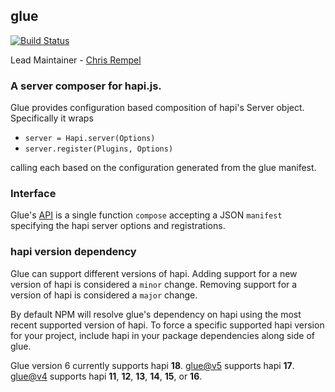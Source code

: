 ## glue

[![Build Status](https://travis-ci.org/hapijs/glue.svg)](https://travis-ci.org/hapijs/glue)

Lead Maintainer - [Chris Rempel](https://github.com/csrl)

### A server composer for hapi.js.

Glue provides configuration based composition of hapi's Server object. Specifically it wraps

 * `server = Hapi.server(Options)`
 * `server.register(Plugins, Options)`

calling each based on the configuration generated from the glue manifest.

### Interface

Glue's [API](API.md) is a single function `compose` accepting a JSON `manifest` specifying the hapi server options and registrations.

### hapi version dependency

Glue can support different versions of hapi. Adding support for a new version of hapi is considered a `minor` change. Removing support for a version of hapi is considered a `major` change.

By default NPM will resolve glue's dependency on hapi using the most recent supported version of hapi. To force a specific supported hapi version for your project, include hapi in your package dependencies along side of glue.

Glue version 6 currently supports hapi **18**.
[glue@v5](https://github.com/hapijs/glue/tree/v5) supports hapi **17**.
[glue@v4](https://github.com/hapijs/glue/tree/v4) supports hapi **11**, **12**, **13**, **14**, **15**, or **16**.

